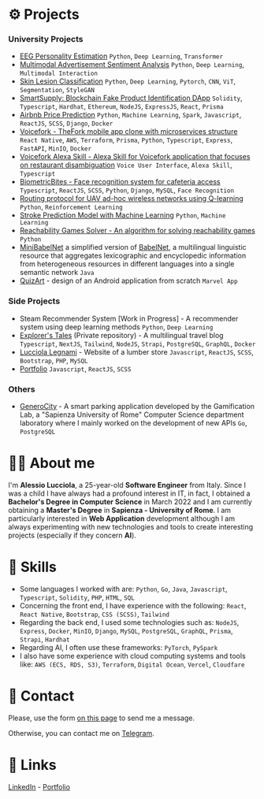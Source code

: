# :gear: Projects
### University Projects
- [EEG Personality Estimation](https://github.com/AlessioLucciola/eeg-personality-estimation) `Python`, `Deep Learning`, `Transformer`
- [Multimodal Advertisement Sentiment Analysis](https://github.com/AlessioLucciola/multimodal-advertisement-sentiment-analysis) `Python`, `Deep Learning`, `Multimodal Interaction`
- [Skin Lesion Classification](https://github.com/AlessioLucciola/skin-lesion-classification) `Python`, `Deep Learning`, `Pytorch`, `CNN`, `ViT`, `Segmentation`, `StyleGAN`
- [SmartSupply: Blockchain Fake Product Identification DApp](https://github.com/AlessioLucciola/blockchain-and-distributed-ledger-project) `Solidity`, `Typescript`, `Hardhat`, `Ethereum`, `NodeJS`, `ExpressJS`, `React`, `Prisma`
- [Airbnb Price Prediction](https://github.com/AlessioLucciola/airbnb-price-predictor) `Python`, `Machine Learning`, `Spark`, `Javascript`, `ReactJS`, `SCSS`, `Django`, `Docker`
- [Voicefork - TheFork mobile app clone with microservices structure](https://github.com/AlessioLucciola/voicefork) `React Native`, `AWS`, `Terraform`, `Prisma`, `Python`, `Typescript`, `Express`, `FastAPI`, `MinIO`, `Docker`
- [Voicefork Alexa Skill - Alexa Skill for Voicefork application that focuses on restaurant disambiguation](https://github.com/AlessioLucciola/voicefork-alexa-skill) `Voice User Interface`, `Alexa Skill`, `Typescript`
- [BiometricBites - Face recognition system for cafeteria access](https://github.com/AlessioLucciola/BiometricBites) `Typescript`, `ReactJS`, `SCSS`, `Python`, `Django`, `MySQL`, `Face Recognition`
- [Routing protocol for UAV ad-hoc wireless networks using Q-learning](https://github.com/AlessioLucciola/autonomous-networking) `Python`, `Reinforcement Learning`
- [Stroke Prediction Model with Machine Learning](https://github.com/AlessioLucciola/fundamentals-of-data-science) `Python`, `Machine Learning`
- [Reachability Games Solver - An algorithm for solving reachability games](https://github.com/AlessioLucciola/games-on-graphs-project) `Python`
- [MiniBabelNet](https://github.com/AlessioLucciola/babelarity-project) a simplified version of [BabelNet](https://babelnet.org/), a multilingual linguistic resource that aggregates lexicographic and encyclopedic information from heterogeneous resources in different languages into a single semantic network `Java`
- [QuizArt](https://github.com/AlessioLucciola/QuizArt-app-per-beni-culturali) - design of an Android application from scratch `Marvel App`
### Side Projects
- Steam Recommender System [Work in Progress] - A recommender system using deep learning methods `Python`, `Deep Learning`
- [Explorer's Tales](https://explorerstale.com) (Private repository) - A multilingual travel blog `Typescript`, `NextJS`, `Tailwind`, `NodeJS`, `Strapi`, `PostgreSQL`, `GraphQL`, `Docker`
- [Lucciola Legnami](https://github.com/AlessioLucciola/lucciolalegnami-project) - Website of a lumber store `Javascript`, `ReactJS`, `SCSS`, `Bootstrap`, `PHP`, `MySQL`
- [Portfolio](https://github.com/AlessioLucciola/portfolio-project) `Javascript`, `ReactJS`, `SCSS`
### Others
- [GeneroCity](https://www.generocity.it/) - A smart parking application developed by the Gamification Lab, a "Sapienza University of Rome" Computer Science department laboratory where I mainly worked on the development of new APIs `Go`, `PostgreSQL`


# :raising_hand_man: About me

I'm <strong>Alessio Lucciola</strong>, a 25-year-old <strong>Software Engineer</strong> from Italy.
Since I was a child I have always had a profound interest in IT, in fact, I obtained a <strong>Bachelor's Degree in Computer Science</strong> in March 2022 and I am currently obtaining a <strong>Master's Degree</strong> in <strong>Sapienza - University of Rome</strong>. I am particularly interested in <strong>Web Application</strong> development although I am always experimenting with new technologies and tools to create interesting projects (especially if they concern <strong>AI</strong>).

# :muscle: Skills
- Some languages I worked with are: `Python`, `Go`, `Java`, `Javascript`, `Typescript`, `Solidity`, `PHP`, `HTML`, `SQL`
- Concerning the front end, I have experience with the following: `React`, `React Native`, `Bootstrap`, `CSS (SCSS)`, `Tailwind`
- Regarding the back end, I used some technologies such as: `NodeJS`, `Express`, `Docker`, `MinIO`, `Django`, `MySQL`, `PostgreSQL`, `GraphQL`, `Prisma`, `Strapi`, `Hardhat`
- Regarding AI, I often use these frameworks: `PyTorch`, `PySpark`
- I also have some experience with cloud computing systems and tools like: `AWS (ECS, RDS, S3)`, `Terraform`, `Digital Ocean`, `Vercel`, `Cloudfare`

# :handshake: Contact
Please, use the form <href>[on this page](https://alessiolucciola.netlify.app/#contact)</href> to send me a message.

Otherwise, you can contact me on <href>[Telegram](https://t.me/alessiolucciola)</href>.

# :link: Links
<href>[LinkedIn](https://www.linkedin.com/in/alessio-lucciola/)</href> - <href>[Portfolio](https://alessiolucciola.netlify.app/)</href>

